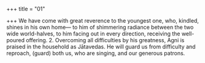 +++
title = "01"

+++
We have come with great reverence to the youngest one, who, kindled,  shines in his own home—
to him of shimmering radiance between the two wide world-halves, to  him facing out in every direction, receiving the well-poured offering. 2. Overcoming all difficulties by his greatness, Agni is praised in the  household as Jātavedas.
He will guard us from difficulty and reproach, (guard) both us, who are  singing, and our generous patrons.